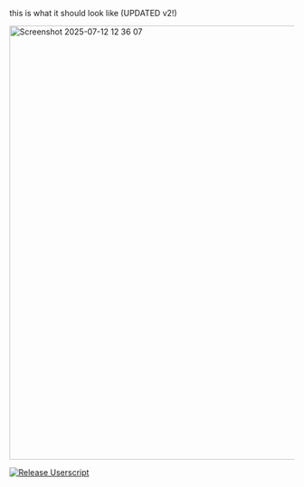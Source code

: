 this is what it should look like (UPDATED v2!)

<img width="1365" height="767" alt="Screenshot 2025-07-12 12 36 07" src="https://github.com/user-attachments/assets/85fb1029-f548-4565-962c-2cab5e531f4d" />


[![Release Userscript](https://github.com/ModuleMaster64/MinibloxWallpaper/actions/workflows/publish.yml/badge.svg?branch=main&event=release)](https://github.com/ModuleMaster64/MinibloxWallpaper/actions/workflows/publish.yml)
